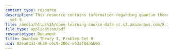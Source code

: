 ```yaml
---
content_type: resource
description: This resource contains information regarding quantum theory I, problem
  set 9.
file: /media/https%3A/open-learning-course-data-rc.s3.amazonaws.com/8-321-quantum-theory-i-fall-2017/82ea6da34ba9c6c9206ce53af8da5b0d_MIT8_321F17_Pset9.pdf
file_type: application/pdf
resourcetype: Document
title: Quantum Theory I, Problem Set 9
uid: 82ea6da3-4ba9-c6c9-206c-e53af8da5b0d
---
```


